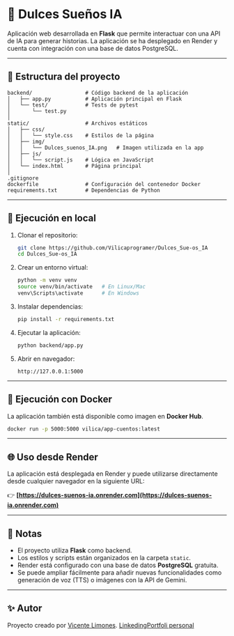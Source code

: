 # 🌙 Dulces Sueños IA

Aplicación web desarrollada en **Flask** que permite interactuar con una API de IA para generar historias.
La aplicación se ha desplegado en Render y cuenta con integración con una base de datos PostgreSQL.

---

## 📂 Estructura del proyecto

```
backend/                 # Código backend de la aplicación
│   ├── app.py           # Aplicación principal en Flask
│   └── test/            # Tests de pytest
│       └── test.py      
│
static/                  # Archivos estáticos
│   ├── css/
│   │   └── style.css    # Estilos de la página
│   ├── img/
│   │   └── Dulces_suenos_IA.png   # Imagen utilizada en la app
│   ├── js/
│   │   └── script.js    # Lógica en JavaScript
│   └── index.html       # Página principal
│
.gitignore
dockerfile               # Configuración del contenedor Docker
requirements.txt         # Dependencias de Python
```

---

## 🚀 Ejecución en local

1. Clonar el repositorio:

   ```bash
   git clone https://github.com/Vilicaprogramer/Dulces_Sue-os_IA
   cd Dulces_Sue-os_IA
   ```

2. Crear un entorno virtual:

   ```bash
   python -m venv venv
   source venv/bin/activate   # En Linux/Mac
   venv\Scripts\activate      # En Windows
   ```

3. Instalar dependencias:

   ```bash
   pip install -r requirements.txt
   ```

4. Ejecutar la aplicación:

   ```bash
   python backend/app.py
   ```

5. Abrir en navegador:

   ```
   http://127.0.0.1:5000
   ```

---

## 🐳 Ejecución con Docker

La aplicación también está disponible como imagen en **Docker Hub**.

```bash
docker run -p 5000:5000 vilica/app-cuentos:latest
```

---

## 🌐 Uso desde Render

La aplicación está desplegada en Render y puede utilizarse directamente desde cualquier navegador en la siguiente URL:

👉 **[https://dulces-suenos-ia.onrender.com](https://dulces-suenos-ia.onrender.com)**

---

## 📌 Notas

* El proyecto utiliza **Flask** como backend.
* Los estilos y scripts están organizados en la carpeta `static`.
* Render está configurado con una base de datos **PostgreSQL** gratuita.
* Se puede ampliar fácilmente para añadir nuevas funcionalidades como generación de voz (TTS) o imágenes con la API de Gemini.

---

## ✨ Autor

Proyecto creado por [Vicente Limones](https://github.com/Vilicaprogramer).
[Linkeding](www.linkedin.com/in/vicente-limones-cantero-3a167328a)[Portfoli personal](https://vilicaprogramer.github.io/Portfolio_HTML/)
